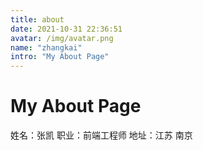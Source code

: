 ```yaml
---
title: about
date: 2021-10-31 22:36:51
avatar: /img/avatar.png
name: "zhangkai"
intro: "My About Page"
---
```

# My About Page 
姓名：张凯
职业：前端工程师
地址：江苏 南京
